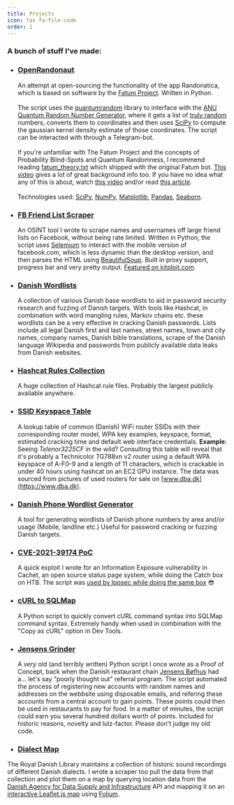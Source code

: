 ```yaml
---
title: Projects
icon: fas fa-file-code
order: 1
---
```


### A bunch of stuff I've made:

* ### [OpenRandonaut](https://github.com/openrandonaut/openrandonaut-bot)
	An attempt at open-sourcing the functionality of the app Randonatica, which is based on software by the [Fatum Project](https://github.com/anonyhoney/fatum-en). Written in Python.<br><br> The script uses the [quantumrandom](https://github.com/lmacken/quantumrandom) library to interface with the [ANU Quantum Random Number Generator](https://qrng.anu.edu.au/), where it gets a list of [truly random](https://en.wikipedia.org/wiki/Hardware_random_number_generator#Quantum_random_properties) numbers, converts them to coordinates and then uses [SciPy](https://github.com/scipy/scipy) to compute the gaussian kernel density estimate of those coordinates. The script can be interacted with through a Telegram-bot. <br><br>If you're unfamiliar with The Fatum Project and the concepts of Probability Blind-Spots and Quantum Randomness, I recommend reading [fatum_theory.txt](https://github.com/anonyhoney/fatum-en/blob/master/docs/fatum_theory.txt) which shipped with the original Fatum bot. [This video](https://www.youtube.com/watch?v=6C6aXta3m1M) gives a lot of great background info too. If you have no idea what any of this is about, watch [this video](https://www.youtube.com/watch?v=nDX81AUm8yE) and/or read [this article](https://medium.com/swlh/randonauts-how-a-random-number-generator-can-set-you-free-dfc2a2413e15).<br><br>Technologies used: [SciPy](https://scipy.org/), [NumPy](https://numpy.org/), [Matplotlib](https://matplotlib.org/), [Pandas](https://pandas.pydata.org/), [Seaborn](https://github.com/mwaskom/seaborn).

* ### [FB Friend List Scraper](https://github.com/narkopolo/fb_friend_list_scraper)

   An OSINT tool I wrote to scrape names and usernames off large friend lists on Facebook, without being rate limited. Written in Python, the script uses [Selemium](https://pypi.org/project/selenium/) to interact with the mobile version of facebook.com, which is less dynamic than the desktop version, and then parses the HTML using [BeautifulSoup](https://www.crummy.com/software/BeautifulSoup/bs4/doc/). Built in proxy support, progress bar and very pretty output. [Featured on kitploit.com](https://www.kitploit.com/2022/05/fbfriendlistscraper-osint-tool-to.html).

* ### [Danish Wordlists](https://github.com/narkopolo/danish-wordlists)
	A collection of various Danish base wordlists to aid in password security research and fuzzing of Danish targets. With tools like Hashcat, in combination with word mangling rules, Markov chains etc. these wordlists can be a very effective in cracking Danish passwords. Lists include all legal Danish first and last names, street names, town and city names, company names, Danish bible translations, scrape of the Danish language Wikipedia and passwords from publicly available data leaks from Danish websites.
	
* ### [Hashcat Rules Collection](https://github.com/narkopolo/hashcat-rules-collection)
	A huge collection of Hashcat rule files. Probably the largest publicly available anywhere.

* ### [SSID Keyspace Table](https://github.com/narkopolo/ssid-keyspace-table)
	A lookup table of common (Danish) WiFi router SSIDs with their corresponding router model, WPA key examples, keyspace, format, estimated cracking time and default web interface credentials. **Example**: Seeing *Telenor3225CF* in the wild? Consulting this table will reveal that it's probably a Technicolor TG788vn v2 router using a default WPA keyspace of A-F0-9 and a length of 11 characters, which is crackable in under 40 hours using hashcat on an EC2 GPU instance. The data was sourced from pictures of used routers for sale on [www.dba.dk](https://www.dba.dk).
	
* ### [Danish Phone Wordlist Generator](https://github.com/narkopolo/danish_phone_wordlist_generator)
	A tool for generating wordlists of Danish phone numbers by area and/or usage (Mobile, landline etc.) Useful for password cracking or fuzzing Danish targets.

* ### [CVE-2021-39174 PoC](https://github.com/narkopolo/CVE-2021-39174-PoC)
	A quick exploit I wrote for an Information Exposure vulnerability in Cachet, an open source status page system, while doing the Catch box on HTB. The script was [used by Ippsec while doing the same box](https://youtu.be/XAZI361XgRU?t=1164) 😎

* ### [cURL to SQLMap](https://github.com/narkopolo/curl_to_sqlmap)
	A Python script to quickly convert cURL command syntax into SQLMap command syntax. Extremely handy when used in combination with the "Copy as cURL" option in Dev Tools.
	
	
* ### [Jensens Grinder](https://github.com/narkopolo/jensens_grinder/blob/main/jensens_grinder.py)
	A *very* old (and terribly written) Python script I once wrote as a Proof of Concept, back when the Danish restaurant chain [Jensens Bøfhus](https://jensens.com/da/) had a... let's say "poorly thought out" referral program. The script automated the process of registering new accounts with random names and addresses on the webbsite using disposable emails, and refering these accounts from a central account to gain points. These points could then be used in restaurants to pay for food. In a matter of minutes, the script could earn you several hundred dollars worth of points. Included for historic reasons, novelty and lulz-factor. Please don't judge my old code.
	


* ### [Dialect Map](https://github.com/narkopolo/dialektkort) 
The Royal Danish Library maintains a collection of historic sound recordings of  different Danish dialects. I wrote a scraper too pull the data from that collection and plot them on a map by querying location data from the [Danish Agency for Data Supply and Infrastructure](https://eng.sdfe.dk/) API and mapping it on an [interactive Leaflet.js map](https://narkopolo.github.io/dialektkort/) using [Folium](https://github.com/python-visualization/folium).	